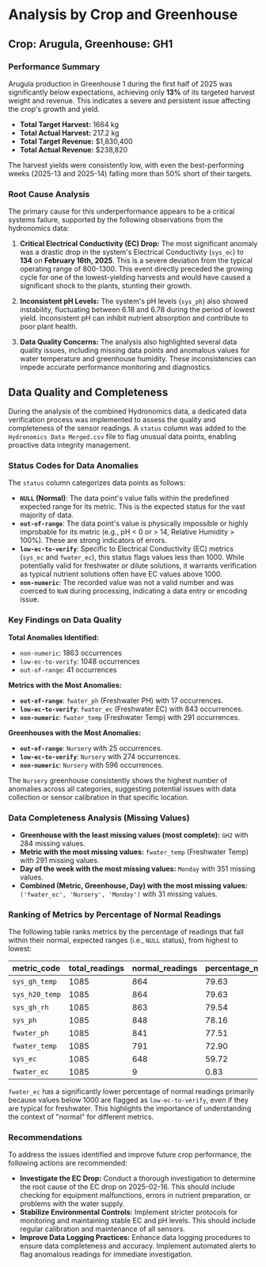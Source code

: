 # Analysis by Crop and Greenhouse

## Crop: Arugula, Greenhouse: GH1

### Performance Summary

Arugula production in Greenhouse 1 during the first half of 2025 was significantly below expectations, achieving only **13%** of its targeted harvest weight and revenue. This indicates a severe and persistent issue affecting the crop's growth and yield.

- **Total Target Harvest:** 1664 kg
- **Total Actual Harvest:** 217.2 kg
- **Total Target Revenue:** $1,830,400
- **Total Actual Revenue:** $238,820

The harvest yields were consistently low, with even the best-performing weeks (2025-13 and 2025-14) falling more than 50% short of their targets.

### Root Cause Analysis

The primary cause for this underperformance appears to be a critical systems failure, supported by the following observations from the hydronomics data:

1.  **Critical Electrical Conductivity (EC) Drop:** The most significant anomaly was a drastic drop in the system's Electrical Conductivity (`sys_ec`) to **134** on **February 16th, 2025**. This is a severe deviation from the typical operating range of 800-1300. This event directly preceded the growing cycle for one of the lowest-yielding harvests and would have caused a significant shock to the plants, stunting their growth.

2.  **Inconsistent pH Levels:** The system's pH levels (`sys_ph`) also showed instability, fluctuating between 6.18 and 6.78 during the period of lowest yield. Inconsistent pH can inhibit nutrient absorption and contribute to poor plant health.

3.  **Data Quality Concerns:** The analysis also highlighted several data quality issues, including missing data points and anomalous values for water temperature and greenhouse humidity. These inconsistencies can impede accurate performance monitoring and diagnostics.

## Data Quality and Completeness

During the analysis of the combined Hydronomics data, a dedicated data verification process was implemented to assess the quality and completeness of the sensor readings. A `status` column was added to the `Hydronomics Data Merged.csv` file to flag unusual data points, enabling proactive data integrity management.

### Status Codes for Data Anomalies

The `status` column categorizes data points as follows:

*   **`NULL` (Normal)**: The data point's value falls within the predefined expected range for its metric. This is the expected status for the vast majority of data.
*   **`out-of-range`**: The data point's value is physically impossible or highly improbable for its metric (e.g., pH < 0 or > 14, Relative Humidity > 100%). These are strong indicators of errors.
*   **`low-ec-to-verify`**: Specific to Electrical Conductivity (EC) metrics (`sys_ec` and `fwater_ec`), this status flags values less than 1000. While potentially valid for freshwater or dilute solutions, it warrants verification as typical nutrient solutions often have EC values above 1000.
*   **`non-numeric`**: The recorded value was not a valid number and was coerced to `NaN` during processing, indicating a data entry or encoding issue.

### Key Findings on Data Quality

**Total Anomalies Identified:**
*   `non-numeric`: 1863 occurrences
*   `low-ec-to-verify`: 1048 occurrences
*   `out-of-range`: 41 occurrences

**Metrics with the Most Anomalies:**
*   **`out-of-range`**: `fwater_ph` (Freshwater PH) with 17 occurrences.
*   **`low-ec-to-verify`**: `fwater_ec` (Freshwater EC) with 843 occurrences.
*   **`non-numeric`**: `fwater_temp` (Freshwater Temp) with 291 occurrences.

**Greenhouses with the Most Anomalies:**
*   **`out-of-range`**: `Nursery` with 25 occurrences.
*   **`low-ec-to-verify`**: `Nursery` with 274 occurrences.
*   **`non-numeric`**: `Nursery` with 596 occurrences.

The `Nursery` greenhouse consistently shows the highest number of anomalies across all categories, suggesting potential issues with data collection or sensor calibration in that specific location.

### Data Completeness Analysis (Missing Values)

*   **Greenhouse with the least missing values (most complete):** `GH2` with 284 missing values.
*   **Metric with the most missing values:** `fwater_temp` (Freshwater Temp) with 291 missing values.
*   **Day of the week with the most missing values:** `Monday` with 351 missing values.
*   **Combined (Metric, Greenhouse, Day) with the most missing values:** `('fwater_ec', 'Nursery', 'Monday')` with 31 missing values.

### Ranking of Metrics by Percentage of Normal Readings

The following table ranks metrics by the percentage of readings that fall within their normal, expected ranges (i.e., `NULL` status), from highest to lowest:

| metric_code | total_readings | normal_readings | percentage_normal |
| :---------- | :------------- | :-------------- | :---------------- |
| `sys_gh_temp` | 1085 | 864 | 79.63 |
| `sys_h20_temp` | 1085 | 864 | 79.63 |
| `sys_gh_rh` | 1085 | 863 | 79.54 |
| `sys_ph` | 1085 | 848 | 78.16 |
| `fwater_ph` | 1085 | 841 | 77.51 |
| `fwater_temp` | 1085 | 791 | 72.90 |
| `sys_ec` | 1085 | 648 | 59.72 |
| `fwater_ec` | 1085 | 9 | 0.83 |

`fwater_ec` has a significantly lower percentage of normal readings primarily because values below 1000 are flagged as `low-ec-to-verify`, even if they are typical for freshwater. This highlights the importance of understanding the context of "normal" for different metrics.

### Recommendations

To address the issues identified and improve future crop performance, the following actions are recommended:

-   **Investigate the EC Drop:** Conduct a thorough investigation to determine the root cause of the EC drop on 2025-02-16. This should include checking for equipment malfunctions, errors in nutrient preparation, or problems with the water supply.
-   **Stabilize Environmental Controls:** Implement stricter protocols for monitoring and maintaining stable EC and pH levels. This should include regular calibration and maintenance of all sensors.
-   **Improve Data Logging Practices:** Enhance data logging procedures to ensure data completeness and accuracy. Implement automated alerts to flag anomalous readings for immediate investigation. 